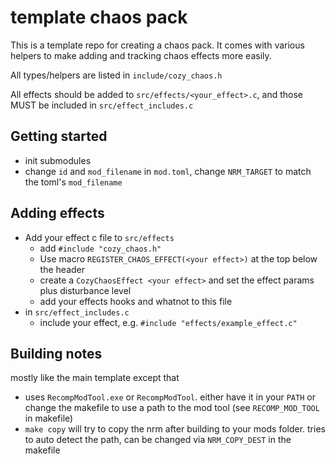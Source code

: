 # template chaos pack

This is a template repo for creating a chaos pack.
It comes with various helpers to make adding and tracking chaos effects more easily.

All types/helpers are listed in `include/cozy_chaos.h`

All effects should be added to `src/effects/<your_effect>.c`, and those MUST be included in `src/effect_includes.c`

## Getting started

- init submodules
- change `id` and `mod_filename` in `mod.toml`, change `NRM_TARGET` to match the toml's `mod_filename`

## Adding effects

- Add your effect c file to `src/effects`
  - add `#include "cozy_chaos.h"`
  - Use macro `REGISTER_CHAOS_EFFECT(<your effect>)` at the top below the header
  - create a `CozyChaosEffect <your effect>` and set the effect params plus disturbance level
  - add your effects hooks and whatnot to this file
- in `src/effect_includes.c`
  - include your effect, e.g. `#include "effects/example_effect.c"`

## Building notes

mostly like the main template except that

- uses `RecompModTool.exe` or `RecompModTool`. either have it in your `PATH` or change the makefile to use a path to the mod tool (see `RECOMP_MOD_TOOL` in makefile)
- `make copy` will try to copy the nrm after building to your mods folder. tries to auto detect the path, can be changed via `NRM_COPY_DEST` in the makefile
